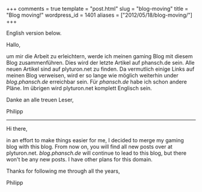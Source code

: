 +++
comments = true
template = "post.html"
slug = "blog-moving"
title = "Blog moving!"
wordpress_id = 1401
aliases = ["2012/05/18/blog-moving/"]
+++

English version below.

Hallo,

um mir die Arbeit zu erleichtern, werde ich meinen gaming Blog mit diesem Blog zusammenführen.
Dies wird der letzte Artikel auf phansch.de sein. Alle neuen Artikel sind auf plyturon.net zu finden.
Da vermutlich einige Links auf meinen Blog verweisen, wird er so lange wie möglich weiterhin under _blog.phansch.de_ erreichbar sein. Für _phansch.de_ habe ich schon andere Pläne. Im übrigen wird plyturon.net komplett Englisch sein.

Danke an alle treuen Leser,

Philipp


* * *


Hi there,

in an effort to make things easier for me, I decided to merge my gaming blog with this blog.
From now on, you will find all new posts over at plyturon.net.
_blog.phansch.de_ will continue to lead to this blog, but there won't be any new posts. I have other plans for this domain.

Thanks for following me through all the years,

Philipp
